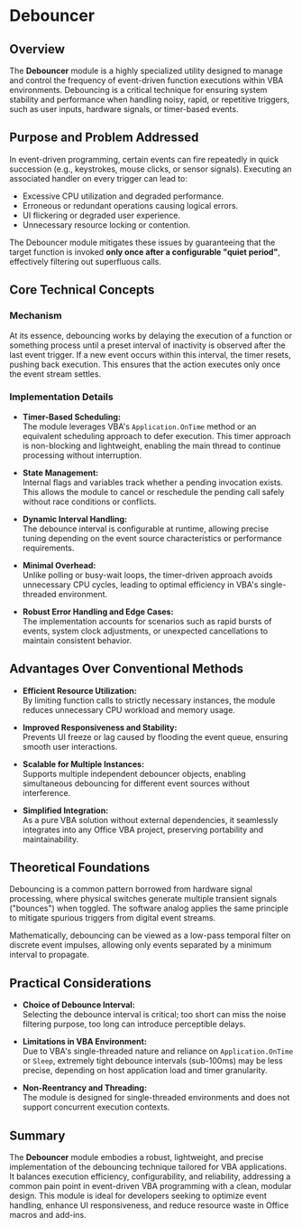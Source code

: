 # Debouncer

## Overview

The **Debouncer** module is a highly specialized utility designed to manage and control the frequency of event-driven function executions within VBA environments. Debouncing is a critical technique for ensuring system stability and performance when handling noisy, rapid, or repetitive triggers, such as user inputs, hardware signals, or timer-based events.

## Purpose and Problem Addressed

In event-driven programming, certain events can fire repeatedly in quick succession (e.g., keystrokes, mouse clicks, or sensor signals). Executing an associated handler on every trigger can lead to:

- Excessive CPU utilization and degraded performance.
- Erroneous or redundant operations causing logical errors.
- UI flickering or degraded user experience.
- Unnecessary resource locking or contention.

The Debouncer module mitigates these issues by guaranteeing that the target function is invoked **only once after a configurable "quiet period"**, effectively filtering out superfluous calls.

## Core Technical Concepts

### Mechanism

At its essence, debouncing works by delaying the execution of a function or something process until a preset interval of inactivity is observed after the last event trigger. If a new event occurs within this interval, the timer resets, pushing back execution. This ensures that the action executes only once the event stream settles.

### Implementation Details

- **Timer-Based Scheduling:**  
  The module leverages VBA's `Application.OnTime` method or an equivalent scheduling approach to defer execution. This timer approach is non-blocking and lightweight, enabling the main thread to continue processing without interruption.

- **State Management:**  
  Internal flags and variables track whether a pending invocation exists. This allows the module to cancel or reschedule the pending call safely without race conditions or conflicts.

- **Dynamic Interval Handling:**  
  The debounce interval is configurable at runtime, allowing precise tuning depending on the event source characteristics or performance requirements.

- **Minimal Overhead:**  
  Unlike polling or busy-wait loops, the timer-driven approach avoids unnecessary CPU cycles, leading to optimal efficiency in VBA's single-threaded environment.

- **Robust Error Handling and Edge Cases:**  
  The implementation accounts for scenarios such as rapid bursts of events, system clock adjustments, or unexpected cancellations to maintain consistent behavior.

## Advantages Over Conventional Methods

- **Efficient Resource Utilization:**  
  By limiting function calls to strictly necessary instances, the module reduces unnecessary CPU workload and memory usage.

- **Improved Responsiveness and Stability:**  
  Prevents UI freeze or lag caused by flooding the event queue, ensuring smooth user interactions.

- **Scalable for Multiple Instances:**  
  Supports multiple independent debouncer objects, enabling simultaneous debouncing for different event sources without interference.

- **Simplified Integration:**  
  As a pure VBA solution without external dependencies, it seamlessly integrates into any Office VBA project, preserving portability and maintainability.

## Theoretical Foundations

Debouncing is a common pattern borrowed from hardware signal processing, where physical switches generate multiple transient signals ("bounces") when toggled. The software analog applies the same principle to mitigate spurious triggers from digital event streams.

Mathematically, debouncing can be viewed as a low-pass temporal filter on discrete event impulses, allowing only events separated by a minimum interval to propagate.

## Practical Considerations

- **Choice of Debounce Interval:**  
  Selecting the debounce interval is critical; too short can miss the noise filtering purpose, too long can introduce perceptible delays.

- **Limitations in VBA Environment:**  
  Due to VBA's single-threaded nature and reliance on `Application.OnTime` or `Sleep`, extremely tight debounce intervals (sub-100ms) may be less precise, depending on host application load and timer granularity.

- **Non-Reentrancy and Threading:**  
  The module is designed for single-threaded environments and does not support concurrent execution contexts.

## Summary

The **Debouncer** module embodies a robust, lightweight, and precise implementation of the debouncing technique tailored for VBA applications. It balances execution efficiency, configurability, and reliability, addressing a common pain point in event-driven VBA programming with a clean, modular design. This module is ideal for developers seeking to optimize event handling, enhance UI responsiveness, and reduce resource waste in Office macros and add-ins.
